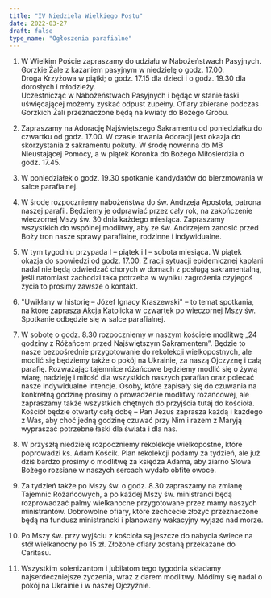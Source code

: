 ```yaml
---
title: "IV Niedziela Wielkiego Postu"
date: 2022-03-27
draft: false
type_name: "Ogłoszenia parafialne"
---
```


1. W Wielkim Poście zapraszamy do udziału w Nabożeństwach Pasyjnych.  
Gorzkie Żale z kazaniem pasyjnym w niedzielę o godz. 17.00.  
Droga Krzyżowa w piątki; o godz. 17.15 dla dzieci i o godz. 19.30 dla dorosłych i młodzieży.  
Uczestnicząc w Nabożeństwach Pasyjnych i będąc w stanie łaski uświęcającej możemy zyskać odpust zupełny. Ofiary zbierane podczas Gorzkich Żali przeznaczone będą na kwiaty do Bożego Grobu.

2. Zapraszamy na Adorację Najświętszego Sakramentu od poniedziałku do czwartku od godz. 17.00. W czasie trwania Adoracji jest okazja do skorzystania z sakramentu pokuty. W środę nowenna do MB Nieustającej Pomocy, a w piątek Koronka do Bożego Miłosierdzia o godz. 17.45.

3. W poniedziałek o godz. 19.30 spotkanie kandydatów do bierzmowania w salce parafialnej.

4. W środę rozpoczniemy nabożeństwa do św. Andrzeja Apostoła, patrona naszej parafii. Będziemy je odprawiać przez cały rok, na zakończenie wieczornej Mszy św. 30 dnia każdego miesiąca. Zapraszamy wszystkich do wspólnej modlitwy, aby ze św. Andrzejem zanosić przed Boży tron nasze sprawy parafialne, rodzinne i indywidualne.

5. W tym tygodniu przypada I – piątek i I – sobota miesiąca. W piątek okazja do spowiedzi od godz. 17.00. Z racji sytuacji epidemicznej kapłani nadal nie będą odwiedzać chorych w domach z posługą sakramentalną, jeśli natomiast zachodzi taka potrzeba w wyniku zagrożenia czyjegoś życia to prosimy zawsze o kontakt.

6. "Uwikłany w historię – Józef Ignacy Kraszewski" – to temat spotkania, na które zaprasza Akcja Katolicka w czwartek po wieczornej Mszy św. Spotkanie odbędzie się w salce parafialnej.

7. W sobotę o godz. 8.30 rozpoczniemy w naszym kościele modlitwę „24 godziny z Różańcem przed Najświętszym Sakramentem”. Będzie to nasze bezpośrednie przygotowanie do rekolekcji wielkopostnych, ale modlić się będziemy także o pokój na Ukrainie, za naszą Ojczyznę i całą parafię. Rozważając tajemnice różańcowe będziemy modlić się o żywą wiarę, nadzieję i miłość dla wszystkich naszych parafian oraz polecać nasze indywidualne intencje. Osoby, które zapisały się do czuwania na konkretną godzinę prosimy o prowadzenie modlitwy różańcowej, ale zapraszamy także wszystkich chętnych do przyjścia tutaj do kościoła. Kościół będzie otwarty całą dobę – Pan Jezus zaprasza każdą i każdego z Was, aby choć jedną godzinę czuwać przy Nim i razem z Maryją wypraszać potrzebne łaski dla świata i dla nas.

8. W przyszłą niedzielę rozpoczniemy rekolekcje wielkopostne, które poprowadzi ks. Adam Kościk. Plan rekolekcji podamy za tydzień, ale już dziś bardzo prosimy o modlitwę za księdza Adama, aby ziarno Słowa Bożego rozsiane w naszych sercach wydało obfite owoce.

9. Za tydzień także po Mszy św. o godz. 8.30 zapraszamy na zmianę Tajemnic Różańcowych, a po każdej Mszy św. ministranci będą rozprowadzać palmy wielkanocne przygotowane przez mamy naszych ministrantów. Dobrowolne ofiary, które zechcecie złożyć przeznaczone będą na fundusz ministrancki i planowany wakacyjny wyjazd nad morze.

10. Po Mszy św. przy wyjściu z kościoła są jeszcze do nabycia świece na stół wielkanocny po 15 zł. Złożone ofiary zostaną przekazane do Caritasu.

11. Wszystkim solenizantom i jubilatom tego tygodnia składamy najserdeczniejsze życzenia, wraz z darem modlitwy. Módlmy się nadal o pokój na Ukrainie i w naszej Ojczyźnie.
